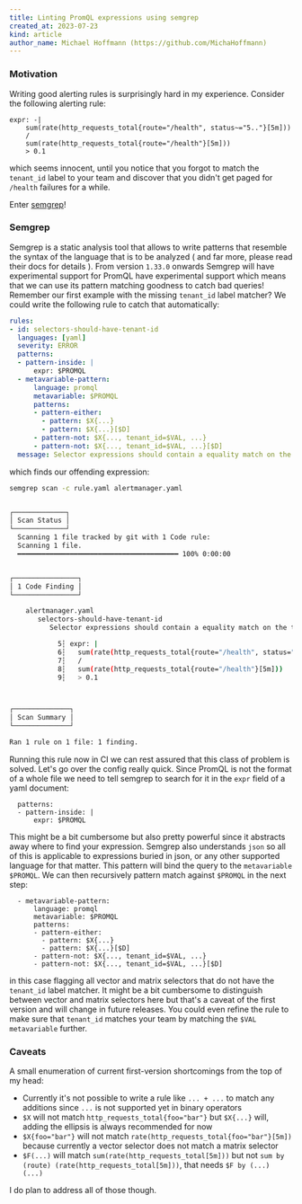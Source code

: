 ```yaml
---
title: Linting PromQL expressions using semgrep
created_at: 2023-07-23
kind: article
author_name: Michael Hoffmann (https://github.com/MichaHoffmann)
---
```


### Motivation

Writing good alerting rules is surprisingly hard in my experience. Consider the following alerting rule:

```
expr: -|
    sum(rate(http_requests_total{route="/health", status~="5.."}[5m])) 
    /
    sum(rate(http_requests_total{route="/health"}[5m])) 
    > 0.1
```

which seems innocent, until you notice that you forgot to match the `tenant_id` label to your team and discover
that you didn't get paged for `/health` failures for a while.

Enter [semgrep](https://semgrep.dev/)!

### Semgrep

Semgrep is a static analysis tool that allows to write patterns that resemble the syntax of the language that is
to be analyzed ( and far more, please read their docs for details ). From version `1.33.0` onwards Semgrep will have experimental support for PromQL
have experimental support which means that we can use its pattern matching goodness to catch bad queries!
Remember our first example with the missing `tenant_id` label matcher? We could write the following rule to catch
that automatically:

```yaml
rules:
- id: selectors-should-have-tenant-id
  languages: [yaml]
  severity: ERROR
  patterns:
  - pattern-inside: |
      expr: $PROMQL
  - metavariable-pattern:
      language: promql 
      metavariable: $PROMQL
      patterns:
      - pattern-either: 
        - pattern: $X{...}
        - pattern: $X{...}[$D]
      - pattern-not: $X{..., tenant_id=$VAL, ...}
      - pattern-not: $X{..., tenant_id=$VAL, ...}[$D]
  message: Selector expressions should contain a equality match on the tenant_id label.
```

which finds our offending expression:

```bash
semgrep scan -c rule.yaml alertmanager.yaml


┌─────────────┐
│ Scan Status │
└─────────────┘
  Scanning 1 file tracked by git with 1 Code rule:
  Scanning 1 file.
  ━━━━━━━━━━━━━━━━━━━━━━━━━━━━━━━━━━━━━━━━ 100% 0:00:00                                                                                                      


┌────────────────┐
│ 1 Code Finding │
└────────────────┘

    alertmanager.yaml
       selectors-should-have-tenant-id
          Selector expressions should contain a equality match on the tenant_id label.

            5┆ expr: |
            6┆   sum(rate(http_requests_total{route="/health", status="5.."}[5m]))
            7┆   /
            8┆   sum(rate(http_requests_total{route="/health"}[5m]))
            9┆   > 0.1



┌──────────────┐
│ Scan Summary │
└──────────────┘

Ran 1 rule on 1 file: 1 finding.
```

Running this rule now in CI we can rest assured that this class of problem is solved. Let's go over
the config really quick. Since PromQL is not the format of a whole file we need to tell semgrep to
search for it in the `expr` field of a yaml document:

```
  patterns:
  - pattern-inside: |
      expr: $PROMQL
```

This might be a bit cumbersome but also pretty powerful since it abstracts away where to find your
expression. Semgrep also understands `json` so all of this is applicable to expressions buried
in json, or any other supported language for that matter. This pattern will bind the query to the
`metavariable` `$PROMQL`. We can then recursively pattern match against `$PROMQL` in the next step:

```
  - metavariable-pattern:
      language: promql 
      metavariable: $PROMQL
      patterns:
      - pattern-either: 
        - pattern: $X{...}
        - pattern: $X{...}[$D]
      - pattern-not: $X{..., tenant_id=$VAL, ...}
      - pattern-not: $X{..., tenant_id=$VAL, ...}[$D]
```

in this case flagging all vector and matrix selectors that do not have the `tenant_id` label matcher. It
might be a bit cumbersome to distinguish between vector and matrix selectors here but that's a
caveat of the first version and will change in future releases. You could even refine the rule
to make sure that `tenant_id` matches your team by matching the `$VAL` `metavariable` further.

### Caveats

A small enumeration of current first-version shortcomings from the top of my head:

* Currently it's not possible to write a rule like `... + ...` to match any additions since `...` is not supported yet in binary operators
* `$X` will not match `http_requests_total{foo="bar"}` but `$X{...}` will, adding the ellipsis is always recommended for now
* `$X{foo="bar"}` will not match `rate(http_requests_total{foo="bar"}[5m])` because currently a vector selector does not match a matrix selector
* `$F(...)` will match `sum(rate(http_requests_total[5m]))` but not `sum by (route) (rate(http_requests_total[5m]))`, that needs `$F by (...) (...)`

I do plan to address all of those though.

